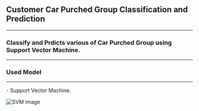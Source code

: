 ## Customer Car Purched Group Classification and Prediction

<hr>

### Classify and Prdicts various of Car Purched Group using Support Vector Machine.

<hr>

### Used Model

<hr>
- Support Vector Machine. 





![SVM image](https://user-images.githubusercontent.com/33654834/97035799-b157f800-1588-11eb-96e1-cc56292562e8.png)
